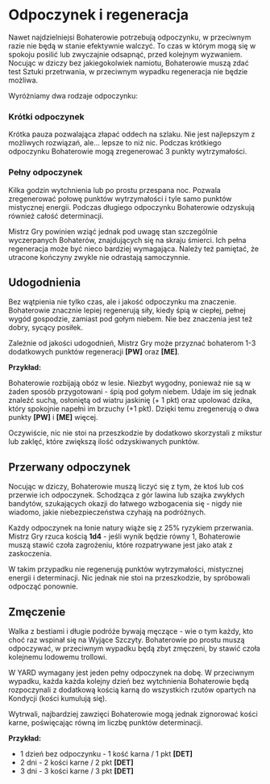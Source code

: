 # Odpoczynek i regeneracja

Nawet najdzielniejsi Bohaterowie potrzebują odpoczynku, w przeciwnym razie nie będą w stanie efektywnie walczyć. To czas w którym mogą się w spokoju posilić lub zwyczajnie odsapnąć, przed kolejnym wyzwaniem. Nocując w dziczy bez jakiegokolwiek namiotu, Bohaterowie muszą zdać test Sztuki przetrwania, w przeciwnym wypadku regeneracja nie będzie możliwa.

Wyróżniamy dwa rodzaje odpoczynku:

### Krótki odpoczynek

Krótka pauza pozwalająca złapać oddech na szlaku. Nie jest najlepszym z możliwych rozwiązań, ale... lepsze to niż nic. Podczas krótkiego odpoczynku Bohaterowie mogą zregenerować 3 punkty wytrzymałości.

### Pełny odpoczynek

Kilka godzin wytchnienia lub po prostu przespana noc. Pozwala zregenerować połowę punktów wytrzymałości i tyle samo punktów mistycznej energii. Podczas długiego odpoczynku Bohaterowie odzyskują również całość determinacji.

Mistrz Gry powinien wziąć jednak pod uwagę stan szczególnie wyczerpanych Bohaterów, znajdujących się na skraju śmierci. Ich pełna regeneracja może być nieco bardziej wymagająca. Należy też pamiętać, że utracone kończyny zwykle nie odrastają samoczynnie.

## Udogodnienia

Bez wątpienia nie tylko czas, ale i jakość odpoczynku ma znaczenie. Bohaterowie znacznie lepiej regenerują siły, kiedy śpią w ciepłej, pełnej wygód gospodzie, zamiast pod gołym niebem. Nie bez znaczenia jest też dobry, sycący posiłek.

Zależnie od jakości udogodnień, Mistrz Gry może przyznać bohaterom 1-3 dodatkowych punktów regeneracji **[PW]** oraz **[ME]**.

**Przykład:**

Bohaterowie rozbijają obóz w lesie. Niezbyt wygodny, ponieważ nie są w żaden sposób przygotowani - śpią pod gołym niebem. Udaje im się jednak znaleźć suchą, osłoniętą od wiatru jaskinię (+ 1 pkt) oraz upolować dzika, który spokojnie napełni im brzuchy (+1 pkt). Dzięki temu zregenerują o dwa punkty **[PW]** i **[ME]** więcej.

Oczywiście, nic nie stoi na przeszkodzie by dodatkowo skorzystali z mikstur lub zaklęć, które zwiększą ilość odzyskiwanych punktów.

## Przerwany odpoczynek

Nocując w dziczy, Bohaterowie muszą liczyć się z tym, że ktoś lub coś przerwie ich odpoczynek. Schodząca z gór lawina lub szajka zwykłych bandytów, szukających okazji do łatwego wzbogacenia się - nigdy nie wiadomo, jakie niebezpieczeństwa czyhają na podróżnych.

Każdy odpoczynek na łonie natury wiąże się z 25% ryzykiem przerwania. Mistrz Gry rzuca kością **1d4** - jeśli wynik będzie równy 1, Bohaterowie muszą stawić czoła zagrożeniu, które rozpatrywane jest jako atak z zaskoczenia.

W takim przypadku nie regenerują punktów wytrzymałości, mistycznej energii i determinacji. Nic jednak nie stoi na przeszkodzie, by spróbowali odpocząć ponownie.

## Zmęczenie

Walka z bestiami i długie podróże bywają męczące - wie o tym każdy, kto choć raz wspinał się na Wyjące Szczyty. Bohaterowie po prostu muszą odpoczywać, w przeciwnym wypadku będą zbyt zmęczeni, by stawić czoła kolejnemu lodowemu trollowi.

W YARD wymagany jest jeden pełny odpoczynek na dobę. W przeciwnym wypadku, każda każda kolejny dzień bez wytchnienia Bohaterowie będą rozpoczynali z dodatkową kością karną do wszystkich rzutów opartych na Kondycji (kości kumulują się).

Wytrwali, najbardziej zawzięci Bohaterowie mogą jednak zignorować kości karne, poświęcając równą im liczbę punktów determinacji.

**Przykład:**

- 1 dzień bez odpoczynku - 1 kość karna / 1 pkt **[DET]**
- 2 dni - 2 kości karne / 2 pkt **[DET]**
- 3 dni - 3 kości karne  / 3 pkt **[DET]**